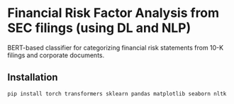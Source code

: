 # Financial Risk Factor Analysis from SEC filings (using DL and NLP)

BERT-based classifier for categorizing financial risk statements from 10-K filings and corporate documents.

## Installation

```bash
pip install torch transformers sklearn pandas matplotlib seaborn nltk
```

